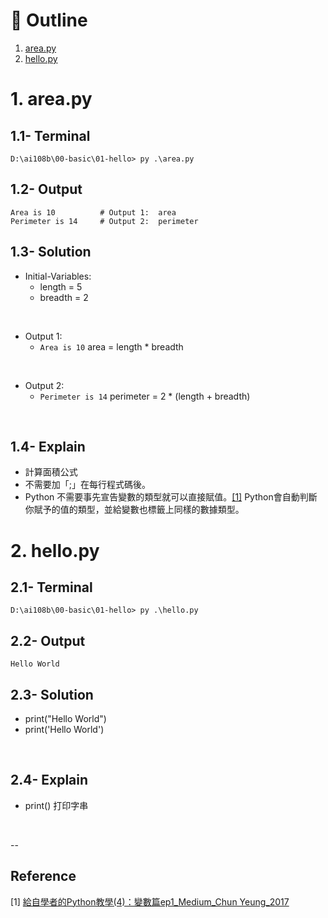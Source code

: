 # :eyes: Outline
1. [area.py](area.py)
2. [hello.py](hello.py)

# 1. area.py
## 1.1- Terminal
```
D:\ai108b\00-basic\01-hello> py .\area.py
```

## 1.2- Output
```
Area is 10          # Output 1:  area
Perimeter is 14     # Output 2:  perimeter
```

## 1.3- Solution
* Initial-Variables:
  * length = 5
  * breadth = 2
<br>

* Output 1:
  * ``Area is 10``
    area = length * breadth
<br>

* Output 2:
  * ``Perimeter is 14``
    perimeter = 2 * (length + breadth)
<br>

## 1.4- Explain
* 計算面積公式
* 不需要加「;」在每行程式碼後。
* Python 不需要事先宣告變數的類型就可以直接賦值。[[1]](-)
  Python會自動判斷你賦予的值的類型，並給變數也標籤上同樣的數據類型。
  

# 2. hello.py
## 2.1- Terminal
```
D:\ai108b\00-basic\01-hello> py .\hello.py
```

## 2.2- Output
```
Hello World        
```

## 2.3- Solution
* print("Hello World")
* print('Hello World')
<br>

## 2.4- Explain
* print() 打印字串
<br>

--

## Reference
[1] [給自學者的Python教學(4)：變數篇ep1_Medium_Chun Yeung_2017](https://medium.com/@ChunYeung/給自學者的python教學-4-變數篇ep1-9ac8164aac75)<br>

